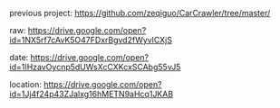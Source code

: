 previous project: https://github.com/zeqiguo/CarCrawler/tree/master/ </br>

raw: https://drive.google.com/open?id=1NX5rf7cAvK5O47FDxrBgvd2fWyvlCXjS</br>

date: https://drive.google.com/open?id=1IHzavOycnp5dUWsXcCXKcxSCAbg55vJ5</br>

location: https://drive.google.com/open?id=1Jj4f24p43ZJalxg16hMETN9aHcq1JKAB
